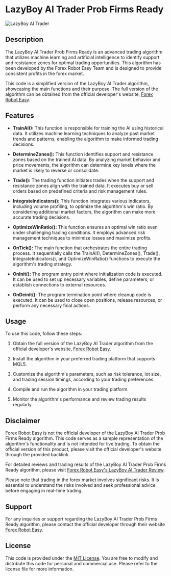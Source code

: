 # LazyBoy AI Trader Prob Firms Ready

![LazyBoy AI Trader](https://forexroboteasy.com/wp-content/uploads/2022/01/LazyBoy-AI-Trader.jpg)

## Description
The LazyBoy AI Trader Prob Firms Ready is an advanced trading algorithm that utilizes machine learning and artificial intelligence to identify support and resistance zones for optimal trading opportunities. This algorithm has been developed by the Forex Robot Easy Team and is designed to provide consistent profits in the forex market.

This code is a simplified version of the LazyBoy AI Trader algorithm, showcasing the main functions and their purpose. The full version of the algorithm can be obtained from the official developer's website, [Forex Robot Easy](https://forexroboteasy.com).

## Features
- **TrainAI():** This function is responsible for training the AI using historical data. It utilizes machine learning techniques to analyze past market trends and patterns, enabling the algorithm to make informed trading decisions.

- **DetermineZones():** This function identifies support and resistance zones based on the trained AI data. By analyzing market behavior and price movements, the algorithm can determine key levels where the market is likely to reverse or consolidate.

- **Trade():** The trading function initiates trades when the support and resistance zones align with the trained data. It executes buy or sell orders based on predefined criteria and risk management rules.

- **IntegrateIndicators():** This function integrates various indicators, including volume profiling, to optimize the algorithm's win ratio. By considering additional market factors, the algorithm can make more accurate trading decisions.

- **OptimizeWinRatio():** This function ensures an optimal win ratio even under challenging trading conditions. It employs advanced risk management techniques to minimize losses and maximize profits.

- **OnTick():** The main function that orchestrates the entire trading process. It sequentially calls the TrainAI(), DetermineZones(), Trade(), IntegrateIndicators(), and OptimizeWinRatio() functions to execute the algorithm's trading strategy.

- **OnInit():** The program entry point where initialization code is executed. It can be used to set up necessary variables, define parameters, or establish connections to external resources.

- **OnDeinit():** The program termination point where cleanup code is executed. It can be used to close open positions, release resources, or perform any necessary final actions.

## Usage
To use this code, follow these steps:

1. Obtain the full version of the LazyBoy AI Trader algorithm from the official developer's website, [Forex Robot Easy](https://forexroboteasy.com).

2. Install the algorithm in your preferred trading platform that supports MQL5.

3. Customize the algorithm's parameters, such as risk tolerance, lot size, and trading session timings, according to your trading preferences.

4. Compile and run the algorithm in your trading platform.

5. Monitor the algorithm's performance and review trading results regularly.

## Disclaimer
Forex Robot Easy is not the official developer of the LazyBoy AI Trader Prob Firms Ready algorithm. This code serves as a sample representation of the algorithm's functionality and is not intended for live trading. To obtain the official version of this product, please visit the official developer's website through the provided backlink.

For detailed reviews and trading results of the LazyBoy AI Trader Prob Firms Ready algorithm, please visit [Forex Robot Easy's LazyBoy AI Trader Review](https://forexroboteasy.com/forex-robot-review/lazyboy-ai-trader-review-proven-forex-software-success/).

Please note that trading in the forex market involves significant risks. It is essential to understand the risks involved and seek professional advice before engaging in real-time trading.

## Support
For any inquiries or support regarding the LazyBoy AI Trader Prob Firms Ready algorithm, please contact the official developer through their website [Forex Robot Easy](https://forexroboteasy.com).

## License
This code is provided under the [MIT License](https://opensource.org/licenses/MIT). You are free to modify and distribute this code for personal and commercial use. Please refer to the license file for more information.
